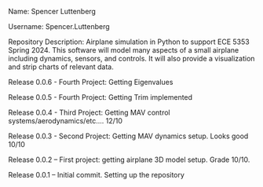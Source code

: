 Name: Spencer Luttenberg

Username: Spencer.Luttenberg

Repository Description: Airplane simulation in Python to support ECE 5353 Spring 2024. This software will model many aspects of a small airplane including dynamics, sensors, and controls. It will also provide a visualization and strip charts of relevant data.



Release 0.0.6 - Fourth Project: Getting Eigenvalues

Release 0.0.5 - Fourth Project: Getting Trim implemented

Release 0.0.4 - Third Project: Getting MAV control systems/aerodynamics/etc.... 12/10

Release 0.0.3 - Second Project: Getting MAV dynamics setup. Looks good 10/10

Release 0.0.2 – First project: getting airplane 3D model setup. Grade 10/10.

Release 0.0.1 – Initial commit. Setting up the repository